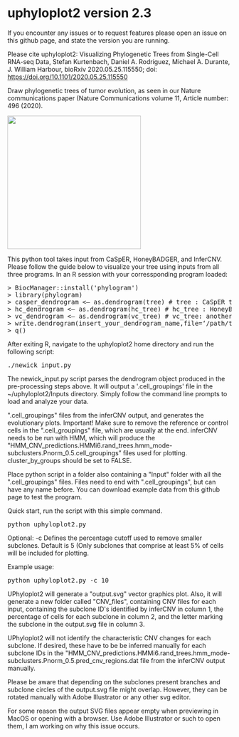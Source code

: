 # uphyloplot2 version 2.3
If you encounter any issues or to request features please open an issue on this github page, and state the version you are running.

Please cite  uphyloplot2: Visualizing Phylogenetic Trees from Single-Cell RNA-seq Data, Stefan Kurtenbach, Daniel A. Rodriguez, Michael A. Durante, J. William Harbour, bioRxiv 2020.05.25.115550; doi: https://doi.org/10.1101/2020.05.25.115550 

Draw phylogenetic trees of tumor evolution, as seen in our Nature communications paper (Nature Communications volume 11, Article number: 496 (2020). 


<img src="https://github.com/harbourlab/uphyloplot2/blob/master/Screen%20Shot%202019-06-26%20at%2010.43.48%20AM.png" width="300">


This python tool takes input from CaSpER, HoneyBADGER, and InferCNV. Please follow the guide below to visualize your tree using inputs from all three programs. In an R session with your corressponding program loaded:

<pre>
> BiocManager::install('phylogram')
> library(phylogram)
> casper_dendrogram <— as.dendrogram(tree) # tree : CaSpER tree object of class 'phylo'
> hc_dendrogram <— as.dendrogram(hc_tree) # hc_tree : HoneyBADGER tree object of class 'hclust'
> vc_dendrogram <— as.dendrogram(vc_tree) # vc_tree: another HoneyBADGER tree object of class 'hclust'
> write.dendrogram(insert_your_dendrogram_name,file=‘/path/to/uphyloplot2/Inputs’)
> q()
</pre>

After exiting R, navigate to the uphyloplot2 home directory and run the following script:
<pre>
./newick_input.py
</pre>

The newick_input.py script parses the dendrogram object produced in the pre-processing steps above. It will output a '.cell_groupings' file
in the ~/uphyloplot2/Inputs directory. Simply follow the command line prompts to load and analyze your data.

".cell_groupings" files from the inferCNV output, and generates the evolutionary plots. Important! Make sure to remove the reference or control cells in the ".cell_groupings" file, which are usually at the end. inferCNV needs to be run with HMM, which will produce the "HMM_CNV_predictions.HMMi6.rand_trees.hmm_mode-subclusters.Pnorm_0.5.cell_groupings” files used for plotting. cluster_by_groups should be set to FALSE.

Place python script in a folder also containing a "Input" folder with all the ".cell_groupings" files. Files need to end with ".cell_groupings", but can have any name before. You can download example data from this github page to test the program. 

Quick start, run the script with this simple command. 
<pre>
python uphyloplot2.py
</pre>
Optional:
-c Defines the percentage cutoff used to remove smaller subclones. Default is 5 (Only subclones that comprise at least 5% of cells will be included for plotting.

Example usage:
<pre>
python uphyloplot2.py -c 10
</pre>


UPhyloplot2 will generate a "output.svg" vector graphics plot. Also, it will generate a new folder called "CNV_files", containing CNV files for each input, containing the subclone ID's identified by inferCNV in column 1, the percentage of cells for each subclone in column 2, and the letter marking the subclone in the output.svg file in column 3. 

UPhyloplot2 will not identify the characteristic CNV changes for each subclone. If desired, these have to be be inferred manually for each subclone IDs in the "HMM_CNV_predictions.HMMi6.rand_trees.hmm_mode-subclusters.Pnorm_0.5.pred_cnv_regions.dat file from the inferCNV output manually.

Please be aware that depending on the subclones present branches and subclone circles of the output.svg file might overlap. However, they can be rotated manually with Adobe Illustrator or any other svg editor. 

For some reason the output SVG files appear empty when previewing in MacOS or opening with a browser. Use Adobe Illustrator or such to open them, I am working on why this issue occurs.
